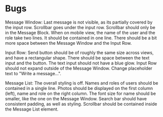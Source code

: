 # Bugs

Message Window:
Last message is not visible, as its partially covered by the input row.
Scrollbar goes under the input row. Scrollbar should only be in the Message Block.
When on mobile view, the name of the user and the role take two lines. It should be contained in one line.
There should be a bit more space between the Message Window and the Input Row.

Input Row:
Send button should be of roughly the same size across views, and have a rectangular shape.
There should be space between the text input and the button.
The text input should not have a blue glow.
Input Row should not expand outside of the Message Window.
Change placeholder text to "Write a message...".

Message List:
The overall styling is off.
Names and roles of users should be contained in a single line.
Photos should be displayed on the first column (left), name and role on the right column.
The font size for name should be smaller, like the one on the Message Window.
Search bar should have consistent padding, as well as styling.
Scrollbar should be contained inside the Message List element.
